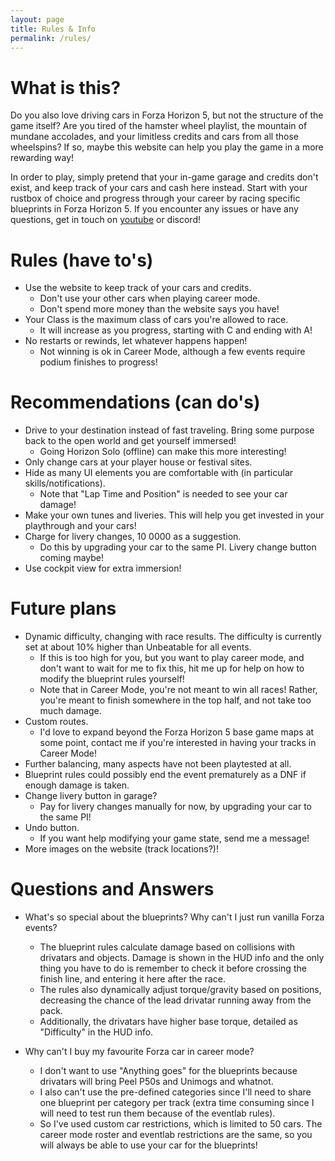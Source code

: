 ```yaml
---
layout: page
title: Rules & Info
permalink: /rules/
---
```



# What is this?

Do you also love driving cars in Forza Horizon 5, but not the structure of the game itself?
Are you tired of the hamster wheel playlist, the mountain of mundane accolades, and your limitless credits and cars from all those wheelspins?
If so, maybe this website can help you play the game in a more rewarding way!

In order to play, simply pretend that your in-game garage and credits don't exist, and keep track of your cars and cash here instead.
Start with your rustbox of choice and progress through your career by racing specific blueprints in Forza Horizon 5.
If you encounter any issues or have any questions, get in touch on [youtube](https://www.youtube.com/@sleepracer5124/featured) or discord!


# Rules (have to's)

* Use the website to keep track of your cars and credits.
    * Don't use your other cars when playing career mode.
    * Don't spend more money than the website says you have!
* Your Class is the maximum class of cars you're allowed to race.
    * It will increase as you progress, starting with C and ending with A!
* No restarts or rewinds, let whatever happens happen!
    * Not winning is ok in Career Mode, although a few events require podium finishes to progress!


# Recommendations (can do's)

* Drive to your destination instead of fast traveling.
Bring some purpose back to the open world and get yourself immersed!
    * Going Horizon Solo (offline) can make this more interesting!
* Only change cars at your player house or festival sites.
* Hide as many UI elements you are comfortable with (in particular skills/notifications).
    * Note that "Lap Time and Position" is needed to see your car damage!
* Make your own tunes and liveries.
This will help you get invested in your playthrough and your cars!
* Charge for livery changes, 10 0000 as a suggestion.
    * Do this by upgrading your car to the same PI. Livery change button coming maybe!
* Use cockpit view for extra immersion!


# Future plans

* Dynamic difficulty, changing with race results. The difficulty is currently set at about 10% higher than Unbeatable for all events.
    * If this is too high for you, but you want to play career mode, and don't want to wait for me to fix this, hit me up for help on how to modify the blueprint rules yourself!
    * Note that in Career Mode, you're not meant to win all races! Rather, you're meant to finish somewhere in the top half, and not take too much damage.
* Custom routes.
    * I'd love to expand beyond the Forza Horizon 5 base game maps at some point, contact me if you're interested in having your tracks in Career Mode!
* Further balancing, many aspects have not been playtested at all.
* Blueprint rules could possibly end the event prematurely as a DNF if enough damage is taken.
* Change livery button in garage?
    * Pay for livery changes manually for now, by upgrading your car to the same PI!
* Undo button.
    * If you want help modifying your game state, send me a message!
* More images on the website (track locations?)!


# Questions and Answers

* What's so special about the blueprints? Why can't I just run vanilla Forza events?
    * The blueprint rules calculate damage based on collisions with drivatars and objects.
Damage is shown in the HUD info and the only thing you have to do is remember to check it before crossing the finish line, and entering it here after the race.
    * The rules also dynamically adjust torque/gravity based on positions, decreasing the chance of the lead drivatar running away from the pack.
    * Additionally, the drivatars have higher base torque, detailed as "Difficulty" in the HUD info.

* Why can't I buy my favourite Forza car in career mode?
    * I don't want to use "Anything goes" for the blueprints because drivatars will bring Peel P50s and Unimogs and whatnot.
    * I also can't use the pre-defined categories since I'll need to share one blueprint per category per track (extra time consuming since I will need to test run them because of the eventlab rules).
    * So I've used custom car restrictions, which is limited to 50 cars.
The career mode roster and eventlab restrictions are the same, so you will always be able to use your car for the blueprints!
